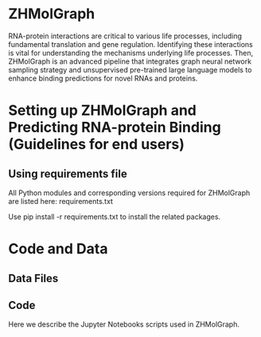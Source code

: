 # ZHMolGraph

RNA-protein interactions are critical to various life processes, including fundamental translation and gene regulation. Identifying these interactions is vital for understanding the mechanisms underlying life processes. Then, ZHMolGraph is an advanced pipeline that integrates graph neural network sampling strategy and unsupervised pre-trained large language models to enhance binding predictions for novel RNAs and proteins.


# Setting up ZHMolGraph and Predicting RNA-protein Binding (Guidelines for end users) 


## Using requirements file

All Python modules and corresponding versions required for ZHMolGraph are listed here: requirements.txt

Use pip install -r requirements.txt to install the related packages. 



# Code and Data

## Data Files

## Code 

Here we describe the Jupyter Notebooks scripts used in ZHMolGraph.

